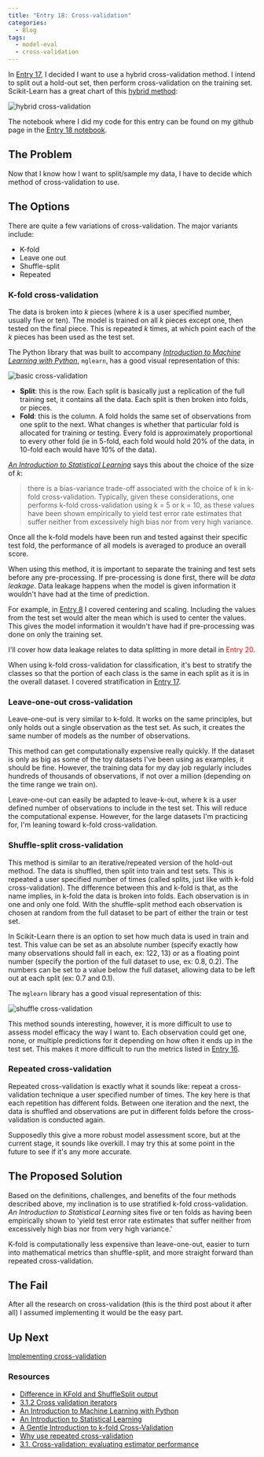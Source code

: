 ```yaml
---
title: "Entry 18: Cross-validation"
categories:
  - Blog
tags:
  - model-eval
  - cross-validation
---
```


In [Entry 17](https://julielinx.github.io/blog/17_resampling/), I decided I want to use a hybrid cross-validation method. I intend to split out a hold-out set, then perform cross-validation on the training set. Scikit-Learn has a great chart of this [hybrid method](https://scikit-learn.org/stable/modules/cross_validation.html):

![hybrid cross-validation](https://scikit-learn.org/stable/_images/grid_search_cross_validation.png)

The notebook where I did my code for this entry can be found on my github page in the [Entry 18 notebook](https://github.com/julielinx/datascience_diaries/blob/master/02_model_eval/18_nb_crossval.ipynb).

## The Problem

Now that I know how I want to split/sample my data, I have to decide which method of cross-validation to use.

## The Options

There are quite a few variations of cross-validation. The major variants include:

- K-fold
- Leave one out
- Shuffle-split
- Repeated

### K-fold cross-validation

The data is broken into *k* pieces (where *k* is a user specified number, usually five or ten). The model is trained on all *k* pieces except one, then tested on the final piece. This is repeated *k* times, at which point each of the *k* pieces has been used as the test set.

The Python library that was built to accompany *[Introduction to Machine Learning with Python](https://www.amazon.com/Introduction-Machine-Learning-Python-Scientists/dp/1449369413)*, `mglearn`, has a good visual representation of this:

![basic cross-validation](https://julielinx.github.io/assets/images/18_base_cross_val.png)

- **Split**: this is the row. Each split is basically just a replication of the full training set, it contains all the data. Each split is then broken into folds, or pieces.
- **Fold**: this is the column. A fold holds the same set of observations from one split to the next. What changes is whether that particular fold is allocated for training or testing. Every fold is approximately proportional to every other fold (ie in 5-fold, each fold would hold 20% of the data, in 10-fold each would have 10% of the data).

*[An Introduction to Statistical Learning](https://faculty.marshall.usc.edu/gareth-james/ISL/ISLR%20Seventh%20Printing.pdf)* says this about the choice of the size of *k*:

> there is a bias-variance trade-off associated with the choice of k in k-fold cross-validation. Typically, given these considerations, one performs k-fold cross-validation using k = 5 or k = 10, as these values have been shown empirically to yield test error rate estimates that suffer neither from excessively high bias nor from very high variance.

Once all the k-fold models have been run and tested against their specific test fold, the performance of all models is averaged to produce an overall score.

When using this method, it is important to separate the training and test sets before any pre-processing. If pre-processing is done first, there will be *data leakage*. Data leakage happens when the model is given information it wouldn't have had at the time of prediction.
 
For example, in [Entry 8](https://julielinx.github.io/blog/08_center_scale_and_latex/) I covered centering and scaling. Including the values from the test set would alter the mean which is used to center the values. This gives the model information it wouldn't have had if pre-processing was done on only the training set.
  
I'll cover how data leakage relates to data splitting in more detail in <font color='red'>Entry 20</font>.

When using k-fold cross-validation for classification, it's best to stratify the classes so that the portion of each class is the same in each split as it is in the overall dataset. I covered stratification in [Entry 17](https://julielinx.github.io/blog/17_resampling/).

### Leave-one-out cross-validation

Leave-one-out is very similar to k-fold. It works on the same principles, but only holds out a single observation as the test set. As such, it creates the same number of models as the number of observations.

This method can get computationally expensive really quickly. If the dataset is only as big as some of the toy datasets I've been using as examples, it should be fine. However, the training data for my day job regularly includes hundreds of thousands of observations, if not over a million (depending on the time range we train on).

Leave-one-out can easily be adapted to leave-k-out, where k is a user defined number of observations to include in the test set. This will reduce the computational expense. However, for the large datasets I'm practicing for, I'm leaning toward k-fold cross-validation.

### Shuffle-split cross-validation

This method is similar to an iterative/repeated version of the hold-out method. The data is shuffled, then split into train and test sets. This is repeated a user specified number of times (called splits, just like with k-fold cross-validation). The difference between this and k-fold is that, as the name implies, in k-fold the data is broken into folds. Each observation is in one and only one fold. With the shuffle-split method each observation is chosen at random from the full dataset to be part of either the train or test set.

In Scikit-Learn there is an option to set how much data is used in train and test. This value can be set as an absolute number (specify exactly how many observations should fall in each, ex: 122, 13) or as a floating point number (specify the portion of the full dataset to use, ex: 0.8, 0.2). The numbers can be set to a value below the full dataset, allowing data to be left out at each split (ex: 0.7 and 0.1).

The `mglearn` library has a good visual representation of this:

![shuffle cross-validation](https://julielinx.github.io/assets/images/18_shuffle_cv.png)

This method sounds interesting, however, it is more difficult to use to assess model efficacy the way I want to. Each observation could get one, none, or multiple predictions for it depending on how often it ends up in the test set. This makes it more difficult to run the metrics listed in [Entry 16](https://julielinx.github.io/blog/16_model_eval_and_mathjax/).

### Repeated cross-validation

Repeated cross-validation is exactly what it sounds like: repeat a cross-validation technique a user specified number of times. The key here is that each repetition has different folds. Between one iteration and the next, the data is shuffled and observations are put in different folds before the cross-validation is conducted again.

Supposedly this give a more robust model assessment score, but at the current stage, it sounds like overkill. I may try this at some point in the future to see if it's any more accurate.

## The Proposed Solution

Based on the definitions, challenges, and benefits of the four methods described above, my inclination is to use stratified k-fold cross-validation. *An Introduction to Statistical Learning* sites five or ten folds as having been empirically shown to 'yield test error rate estimates that suffer neither from excessively high bias nor from very high variance.'

K-fold is computationally less expensive than leave-one-out, easier to turn into mathematical metrics than shuffle-split, and more straight forward than repeated cross-validation.

## The Fail

After all the research on cross-validation (this is the third post about it after all) I assumed implementing it would be the easy part.

## Up Next

[Implementing cross-validation](https://julielinx.github.io/blog/19_implement_crossval/)

### Resources

- [Difference in KFold and ShuffleSplit output](https://stackoverflow.com/questions/34731421/whats-the-difference-between-kfold-and-shufflesplit-cv)
- [3.1.2 Cross validation iterators](https://scikit-learn.org/stable/modules/cross_validation.html#cross-validation-iterators)
- [An Introduction to Machine Learning with Python](https://www.amazon.com/Introduction-Machine-Learning-Python-Scientists/dp/1449369413/ref=sr_1_15?keywords=scikit+learn&qid=1583195970&s=books&sr=1-15)
- [An Introduction to Statistical Learning](https://www.amazon.com/Introduction-Statistical-Learning-Applications-Statistics-ebook/dp/B01IBM7790/ref=sr_1_1?crid=3CY4L1LM1MWL3&keywords=an+introduction+to+statistical+learning&qid=1583453336&s=digital-text&sprefix=an+introduction+to+statist%2Cdigital-text%2C156&sr=1-1)
- [A Gentle Introduction to k-fold Cross-Validation](https://machinelearningmastery.com/k-fold-cross-validation/)
- [Why use repeated cross-validation](https://www.kaggle.com/sinanhersek/why-use-repeated-cross-validation)
- [3.1. Cross-validation: evaluating estimator performance](https://scikit-learn.org/stable/modules/cross_validation.html)
